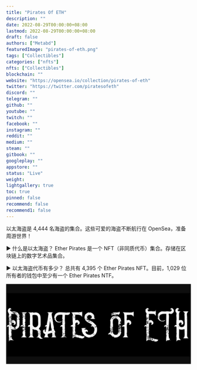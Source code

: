 ```yaml
---
title: "Pirates Of ETH"
description: ""
date: 2022-08-29T00:00:00+08:00
lastmod: 2022-08-29T00:00:00+08:00
draft: false
authors: ["Metabd"]
featuredImage: "pirates-of-eth.png"
tags: ["Collectibles"]
categories: ["nfts"]
nfts: ["Collectibles"]
blockchain: ""
website: "https://opensea.io/collection/pirates-of-eth"
twitter: "https://twitter.com/piratesofeth"
discord: ""
telegram: ""
github: ""
youtube: ""
twitch: ""
facebook: ""
instagram: ""
reddit: ""
medium: ""
steam: ""
gitbook: ""
googleplay: ""
appstore: ""
status: "Live"
weight: 
lightgallery: true
toc: true
pinned: false
recommend: false
recommend1: false
---
```

以太海盗是 4,444 名海盗的集合。这些可爱的海盗不断航行在 OpenSea，准备周游世界！

▶ 什么是以太海盗？
Ether Pirates 是一个 NFT（非同质代币）集合。存储在区块链上的数字艺术品集合。

▶ 以太海盗代币有多少？
总共有 4,395 个 Ether Pirates NFT。目前，1,029 位所有者的钱包中至少有一个 Ether Pirates NTF。

![nft](51232312.png)